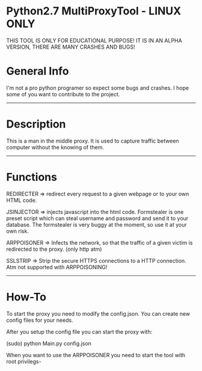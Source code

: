 # Python2.7 MultiProxyTool - LINUX ONLY

THIS TOOL IS ONLY FOR EDUCATIONAL PURPOSE!
IT IS IN AN ALPHA VERSION, THERE ARE MANY CRASHES AND BUGS!

# General Info
I'm not a pro python programer so expect some bugs and crashes. I hope 
some of you want to contribute to the project.

------------------------------------------------------------------------
# Description
This is a man in the middle proxy. It is used to capture traffic
between computer without the knowing of them.

------------------------------------------------------------------------
# Functions
REDIRECTER  => redirect every request to a given webpage or to your
			   own HTML code.
			  
JSINJECTOR  => injects javascript into the html code. Formstealer is one
			   preset script which can steal username and password and
			   send it to your database. The formstealer is very buggy
			   at the moment, so use it at your own risk.
			  
ARPPOISONER => Infects the network, so that the traffic of a given victim
			   is redirected to the proxy. (only http atm)
			   
SSLSTRIP    => Strip the secure HTTPS connections to a HTTP connection. Atm not supported
               with ARPPOISONING!

------------------------------------------------------------------------
# How-To
To start the proxy you need to modify the config.json. You can create
new config files for your needs.

After you setup the config file you can start the proxy with:

(sudo) python Main.py config.json 

When you want to use the ARPPOISONER you need to start the tool
with root privilegs-

